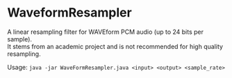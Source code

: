 # WaveformResampler
A linear resampling filter for WAVEform PCM audio (up to 24 bits per sample).  
It stems from an academic project and is not recommended for high quality resampling.

Usage: `java -jar WaveFormResampler.java <input> <output> <sample_rate>`
